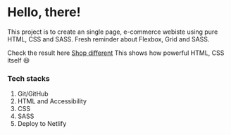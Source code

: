 # Hello, there!
  This project is to create an single page, e-commerce webiste using pure HTML, CSS and SASS. Fresh reminder about Flexbox, Grid and SASS.
  
  Check the result here [Shop different](https://shop-different.netlify.app/)
  This shows how powerful HTML, CSS itself :satisfied: 

### Tech stacks
  1. Git/GitHub
  2. HTML and Accessibility
  3. CSS
  4. SASS
  5. Deploy to Netlify 